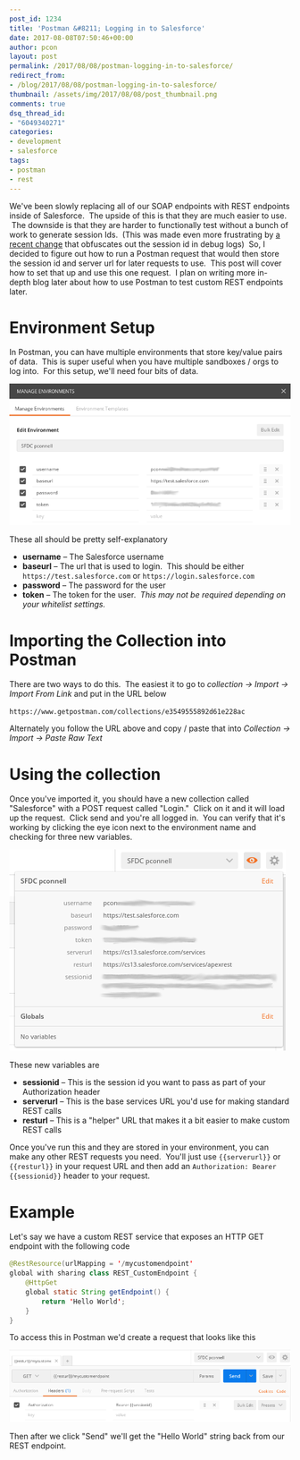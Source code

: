 ```yaml
---
post_id: 1234
title: 'Postman &#8211; Logging in to Salesforce'
date: 2017-08-08T07:50:46+00:00
author: pcon
layout: post
permalink: /2017/08/08/postman-logging-in-to-salesforce/
redirect_from:
- /blog/2017/08/08/postman-logging-in-to-salesforce/
thumbnail: /assets/img/2017/08/08/post_thumbnail.png
comments: true
dsq_thread_id:
- "6049340271"
categories:
- development
- salesforce
tags:
- postman
- rest
---
```

We've been slowly replacing all of our SOAP endpoints with REST endpoints inside of Salesforce.  The upside of this is that they are much easier to use.  The downside is that they are harder to functionally test without a bunch of work to generate session Ids.  (This was made even more frustrating by [a recent change](https://salesforce.stackexchange.com/questions/179845/session-id-remove-issue-in-api-callouts-in-salesforce/180216#180216) that obfuscates out the session id in debug logs)  So, I decided to figure out how to run a Postman request that would then store the session id and server url for later requests to use.  This post will cover how to set that up and use this one request.  I plan on writing more in-depth blog later about how to use Postman to test custom REST endpoints later.

<!--more-->

# Environment Setup

In Postman, you can have multiple environments that store key/value pairs of data.  This is super useful when you have multiple sandboxes / orgs to log into.  For this setup, we'll need four bits of data.

![Environments](/assets/img/2017/08/08/environments.png)

These all should be pretty self-explanatory

* **username** &#8211; The Salesforce username
* **baseurl** &#8211; The url that is used to login.  This should be either `https://test.salesforce.com` or `https://login.salesforce.com`
* **password** &#8211; The password for the user
* **token** &#8211; The token for the user.  _This may not be required depending on your whitelist settings._

# Importing the Collection into Postman

There are two ways to do this.  The easiest it to go to _collection -> Import -> Import From Link_ and put in the URL below

`https://www.getpostman.com/collections/e3549555892d61e228ac`

Alternately you follow the URL above and copy / paste that into _Collection -> Import -> Paste Raw Text_

# Using the collection

Once you've imported it, you should have a new collection called "Salesforce" with a POST request called "Login."  Click on it and it will load up the request.  Click send and you're all logged in.  You can verify that it's working by clicking the eye icon next to the environment name and checking for three new variables.

![Updated Variables](/assets/img/2017/08/08/updatedVariables.png)

These new variables are

* **sessionid** &#8211; This is the session id you want to pass as part of your Authorization header
* **serverurl** &#8211; This is the base services URL you'd use for making standard REST calls
* **resturl** &#8211; This is a "helper" URL that makes it a bit easier to make custom REST calls

Once you've run this and they are stored in your environment, you can make any other REST requests you need.  You'll just use `{{serverurl}}` or `{{resturl}}` in your request URL and then add an `Authorization: Bearer {{sessionid}}` header to your request.

# Example

Let's say we have a custom REST service that exposes an HTTP GET endpoint with the following code

```java
@RestResource(urlMapping = '/mycustomendpoint'
global with sharing class REST_CustomEndpoint {
    @HttpGet
    global static String getEndpoint() {
        return 'Hello World';
    }
}
```

To access this in Postman we'd create a request that looks like this

![Postman request](/assets/img/2017/08/08/postmanRequest.png)

Then after we click "Send" we'll get the "Hello World" string back from our REST endpoint.